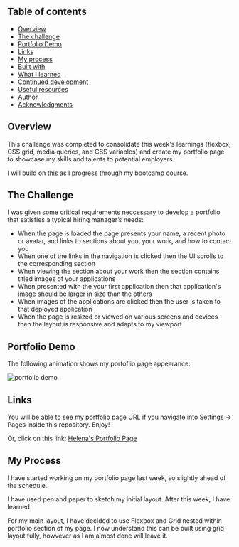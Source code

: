 ## Table of contents

- [Overview](#overview)
- [The challenge](#the-challenge)
- [Portfolio Demo](#portfolio-demo)
- [Links](#links)
- [My process](#my-process)
- [Built with](#built-with)
- [What I learned](#what-i-learned)
- [Continued development](#continued-development)
- [Useful resources](#useful-resources)
- [Author](#author)
- [Acknowledgments](#acknowledgments)

## Overview

This challenge was completed to consolidate this week's learnings (flexbox, CSS grid, media queries, and CSS variables) and create my portfolio page to showcase my skills and talents to potential employers.

I will build on this as I progress through my bootcamp course.

## The Challenge

I was given some critical requirements neccessary to develop a portfolio that satisfies a typical hiring manager’s needs:

- When the page is loaded the page presents your name, a recent photo or avatar, and links to sections about you, your work, and how to contact you
- When one of the links in the navigation is clicked then the UI scrolls to the corresponding section
- When viewing the section about your work then the section contains titled images of your applications
- When presented with the your first application then that application's image should be larger in size than the others
- When images of the applications are clicked then the user is taken to that deployed application
- When the page is resized or viewed on various screens and devices then the layout is responsive and adapts to my viewport

## Portfolio Demo

The following animation shows my portoflio page appearance:

![portfolio demo](./images/portfolio-demo-gif.gif)

## Links

You will be able to see my portfolio page URL if you navigate into Settings → Pages inside this repository. Enjoy!

Or, click on this link: [Helena's Portfolio Page]()

## My Process

I have started working on my portfolio page last week, so slightly ahead of the schedule.

I have used pen and paper to sketch my initial layout. After this week, I have learned

For my main layout, I have decided to use Flexbox and Grid nested within portfolio section of my page. I now understand this can be built using grid layout fully, howvever as I am almost done will leave it.
